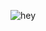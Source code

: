![hey](https://user-images.githubusercontent.com/58103738/120887796-686b2600-c5e4-11eb-833a-8206d3ffa6c8.png)
